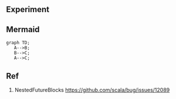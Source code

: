 ## Experiment 

## Mermaid 

 ```mermaid 
 graph TD;
    A-->B;
    B-->C;
    A-->C;
 ```

## Ref 

1. NestedFutureBlocks  https://github.com/scala/bug/issues/12089

